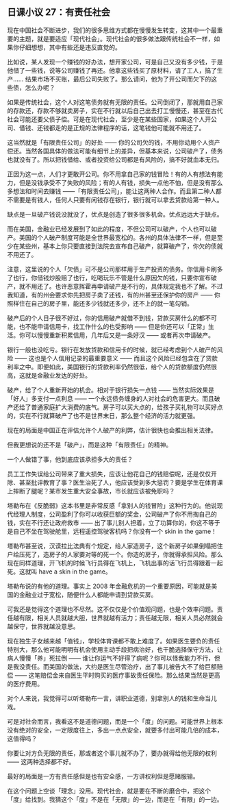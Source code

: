 ## 日课小议 27：有责任社会

现在中国社会不断进步，我们的很多思维方式都在慢慢发生转变，这其中一个最重要的主题，就是要适应「现代社会」。现代社会的很多做法跟传统社会不一样，如果你仔细想想，其中有些还是违反直觉的。

比如说，某人发现一个赚钱的好办法，想开家公司，可是自己又没有多少钱，于是他借了一些钱，说等公司赚钱了再还。他拿这些钱买了原材料，请了工人，搞了生产…… 结果市场不买账，最后公司失败了。那么请问，他为了开公司而欠下的这些债，怎么办呢？

如果是传统社会，这个人对这笔债务就有无限的责任。公司倒闭了，那就用自己家的存款还，存款不够就卖房子，实在不行就以后自己出去打工慢慢还，甚至在古代社会可能还要父债子偿。可是在现代社会，至少是在某些国家，如果这个人开公司、借钱、还钱都走的是正规的法律程序的话，这笔钱他可能就不用还了。

这当然就是「有限责任公司」的好处 —— 你的公司欠的钱，不用你动用个人资产偿还。当然各国具体的做法可能有细节上的差异，但基本来说，公司破产了，债务也就没有了。所以把钱借给、或者投资给公司都是有风险的，搞不好就血本无归。

正因为这一点，人们才更敢开公司。你不用拿自己家的钱冒险！有的人有想法有能力，但是没钱承受不了失败的风险；有的人有钱，损失一点他不怕，但是没有那么多想法和时间去赚钱 ——「有限责任公司」，能让这两种人合作。而且第二种人都不需要是有钱人，任何人只要有闲钱存在银行，银行就可以拿去贷款给第一种人。

缺点是一旦破产钱说没就没了，优点是创造了很多很多机会。优点远远大于缺点。

而在美国，金融业已经发展到了如此的程度，不但公司可以破产，个人也可以破产。美国的个人破产制度可能是全世界最宽松的。各州的具体法律不一样，但是至少在某些州，基本上你只要直接到法院去宣布自己破产，就算破产了，你欠的债就不用还了。

注意，这里说的个人「欠债」可不是公司那样用于生产投资的债务。你信用卡刷多了也行，你借钱炒股赔了也行，吃喝玩乐不管是什么原因欠的钱，只要你宣布破产，就不用还了。也许恶意挥霍再申请破产是不行的，具体规定我也不了解。不过我知道，有的州会要求你先把房子卖了还钱，有的州甚至还保护你的房产 —— 你照样住在自己的房子里，能还多少钱就还多少，还不上的就一笔勾销。

破产后的个人日子很不好过，你的信用破产就借不到钱，贷款买房什么的都不可能，也不能申请信用卡，找工作什么的也受影响 —— 但是你还可以「正常」生活。你可以慢慢重新积累信用，几年后又是一条好汉 —— 或者再次申请破产。

银行一般也没吃亏。银行在发放贷款和信用卡的时候，就已经考虑到个人破产的风险 —— 这也是个人信用记录的最重要意义 —— 而且这个风险已经包含在了贷款利率之中。即便如此，美国银行的贷款利率仍然很低，给个人的贷款额度仍然很高，这就是金融业发达的好处。

破产，给了个人重新开始的机会。相对于银行损失一点钱 —— 当然实际效果是「好人」多支付一点利息 —— 一个永远债务缠身的人对社会的危害更大。而且破产还给了普通家庭扩大消费的底气。房子可以买大点的，给孩子买礼物可以买好点的，实在不行就算破产了也不是世界末日，那么整个经济的活力就更强。

现在的局面是中国正在评估允许个人破产的利弊，估计很快也会推出相关法律。

但我更想说的还不是「破产」，而是这种「有限责任」的精神。

一个人做错了事，他到底应该承担多大的责任？

员工工作失误给公司带来了重大损失，应该让他花自己的钱赔偿呢，还是仅仅开除、甚至批评教育了事？医生治死了人，他应该受到多大惩罚？要是学生在体育课上摔断了腿呢？某市发生重大安全事故，市长就应该被免职吗？

塔勒布在《反脆弱》这本书里是非常反感「拿别人的钱冒险」这种行为的。他说现代经理人制度，公司盈利了你可以收获巨额的奖金，公司破产了你不用掏自己的钱，实在不行还让政府救市 —— 出了事儿别人担着，立了功算你的，你这不等于是自己不坐在驾驶舱里，远程遥控驾驶客机吗？你没有一个 skin in the game！

塔勒布甚至说，汉谟拉比法典有个规定，给人家造房子，这个新房子如果倒塌把住户给压死了，造房子的人家要对等的死一个。你造的房子，你就得承担风险。那么现在同样道理，开飞机的时候飞行员得在飞机上，飞机出事的话飞行员得跟着一起死。这就叫 have a skin in the game。

塔勒布说的有他的道理。事实上 2008 年金融危机的一个重要原因，可能就是美国的金融业过于宽松，随便什么人都能申请到贷款买房。

可我还是觉得这个道理也不尽然。这不仅仅是个价值观问题，也是个效率问题。责任越有限，相关人员就越大胆，世界就越有活力；责任越无限，相关人员必然就会越保守，世界就越没意思。

现在独生子女越来越「值钱」，学校体育课都不敢上难度了。如果医生要负的责任特别大，那么他可能明明有机会使用主动手段把病治好，也干脆选择保守方法，让病人慢慢「养」死拉倒 —— 谁让你运气不好得了病呢？你可以怪我能力不行，但是我没责任。而美国的做法，大约是医生尽管治疗，出了事儿被告大不了给巨额赔偿 —— 这笔赔偿金来自医生平时购买的医疗事故责任保险。那么结果当然是更高的医疗费用。

对个人来说，我觉得可以听塔勒布一言，讲职业道德，别拿别人的钱和生命当儿戏。

可是对社会而言，我看这不是道德问题，而是一个「度」的问题。可能世界上根本没有绝对的安全，一定限度往上，多出一点点安全，就要多付出可能几倍的成本，这值得吗？

你要让对方负无限的责任，那或者这个事儿就不办了，要办就得给他无限的权利 —— 这两种选择都不好。

最好的局面是一方有责任感但是也有安全感，一方讲权利但是愿赌服输。

在这个问题上空谈「理念」没用。现代社会，就是要在不断的磨合中，把这个「度」给找到。我猜这个「度」不是在「无限」的一边，而是在「有限」的一边。
